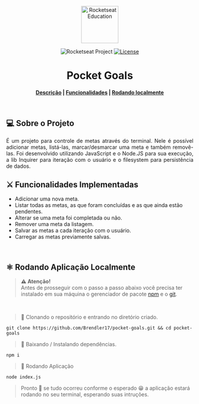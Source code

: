 <p align="center">
  <img alt="Rocketseat Education" src="https://avatars.githubusercontent.com/u/69590972?s=200&v=4" width="100px" />
</p>

<p align="center">
  <img src="https://img.shields.io/static/v1?label=Rocketseat&message=Education&color=8257e5&labelColor=202024" alt="Rocketseat Project" />
  <a href="LICENSE"><img  src="https://img.shields.io/static/v1?label=License&message=MIT&color=8257e5&labelColor=202024" alt="License"></a>
</p>

<h1 align="center">Pocket Goals</h1>

<h4 align="center">
  
[Descrição](#desc)  |  [Funcionalidades](#func)  |  [Rodando localmente](#local)

<br>

<h2 id="desc">
💻 Sobre o Projeto
</h2>

<p align="justify">
É um projeto para controle de metas através do terminal. Nele é possível adicionar metas, listá-las, marcar/desmarcar uma meta e também removê-las. Foi desenvolvido utilizando JavaScript e o Node.JS para sua execução, a lib Inquirer para iteração com o usuário e o filesystem para persistência de dados.
  
<br>

<h2 id="func">⚔ Funcionalidades Implementadas</h2>

- Adicionar uma nova meta.
- Listar todas as metas, as que foram concluídas e as que ainda estão pendentes.
- Alterar se uma meta foi completada ou não.
- Remover uma meta da listagem.
- Salvar as metas a cada iteração com o usuário.
- Carregar as metas previamente salvas.
<br>

<h2 id="local">
⚛ Rodando Aplicação Localmente
</h2>

> **⚠ Atenção!** <br> Antes de prosseguir com o passo a passo abaixo você precisa ter instalado em sua máquina o gerenciador de pacote [npm](https://www.npmjs.com) e o [git](https://git-scm.com).

<br>

> 📝 Clonando o repositório e entrando no diretório criado.

```shell
git clone https://github.com/Brendler17/pocket-goals.git && cd pocket-goals
```

> 📝 Baixando / Instalando dependências.

```shell
npm i
```

> 📝 Rodando Aplicação

```shell
node index.js
```

> Pronto 🎉 se tudo ocorreu conforme o esperado 😁 a aplicação estará
> rodando no seu terminal, esperando suas intruções.
